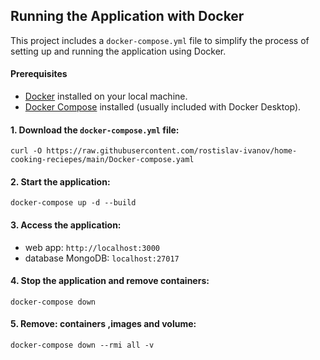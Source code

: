 ## Running the Application with Docker

This project includes a `docker-compose.yml` file to simplify the process of setting up and running the application using Docker.

#### Prerequisites

- [Docker](https://www.docker.com/get-started) installed on your local machine.
- [Docker Compose](https://docs.docker.com/compose/install/) installed (usually included with Docker Desktop).

#### 1. Download the `docker-compose.yml` file:
```
curl -O https://raw.githubusercontent.com/rostislav-ivanov/home-cooking-reciepes/main/Docker-compose.yaml

```

#### 2. Start the application:

```
docker-compose up -d --build

```

#### 3. Access the application:

- web app: `http://localhost:3000`
- database MongoDB: `localhost:27017`

#### 4. Stop the application and remove containers:

```
docker-compose down

```

#### 5. Remove: containers ,images and volume:

```
docker-compose down --rmi all -v

```
